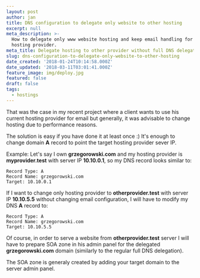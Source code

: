 ```yaml
---
layout: post
author: jan
title: DNS configuration to delegate only website to other hosting
excerpt: null
meta_description: >-
  How to delegate only www website hosting and keep email handling for current
  hosting provider.
meta_title: Delegate hosting to other provider without full DNS delegation
slug: dns-configuration-to-delegate-only-website-to-other-hosting
date_created: '2018-01-24T10:14:58.000Z'
date_updated: '2018-03-11T03:01:41.000Z'
feature_image: img/deploy.jpg
featured: false
draft: false
tags:
  - hostings
---
```

That was the case in my recent project where a client wants to use his current hosting provider for email but generally, it was advisable to change hosting due to performance reasons.

The solution is easy if you have done it at least once :)
It's enough to change domain **A** record to point the target hosting provider sever IP.

Example:
Let's say I own **grzegorowski.com** and my hosting provider is **myprovider.test** with server IP **10.10.0.1**, so my DNS record looks similar to:

```
Record Type: A
Record Name: grzegorowski.com
Target: 10.10.0.1
```

If I want to change only hosting provider to **otherprovider.test** with server IP **10.10.5.5** without changing email configuration, I will have to modify my DNS **A** record to:

```
Record Type: A
Record Name: grzegorowski.com
Target: 10.10.5.5
```

Of course, in order to serve a website from **otherprovider.test** server I will have to prepare SOA zone in his admin panel for the delegated **grzegorowski.com** domain (similarly to the regular full DNS delegation).

The SOA zone is generaly created by adding your target domain to the server admin panel.
